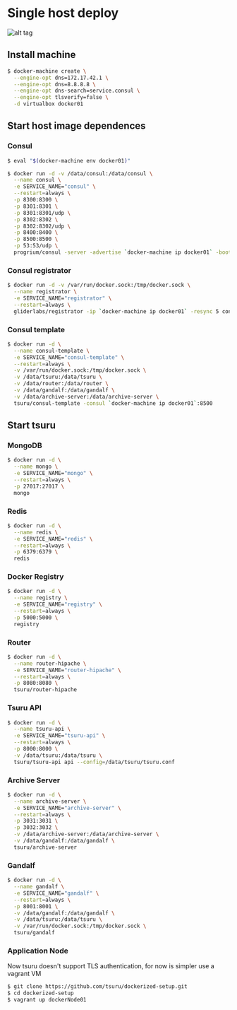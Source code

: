 # Single host deploy

![alt tag](https://docs.google.com/drawings/d/1H2trUJi8FgIMM6NT9orFjv8NEZlTFEWQrCcK48OTLvc/pub?w=1440&amp;h=1080)

## Install machine
  ```bash
  $ docker-machine create \
    --engine-opt dns=172.17.42.1 \
    --engine-opt dns=8.8.8.8 \
    --engine-opt dns-search=service.consul \
    --engine-opt tlsverify=false \
    -d virtualbox docker01
  ```

## Start host image dependences

### Consul

  ```bash
  $ eval "$(docker-machine env docker01)"

  $ docker run -d -v /data/consul:/data/consul \
    --name consul \
    -e SERVICE_NAME="consul" \
    --restart=always \
    -p 8300:8300 \
    -p 8301:8301 \
    -p 8301:8301/udp \
    -p 8302:8302 \
    -p 8302:8302/udp \
    -p 8400:8400 \
    -p 8500:8500 \
    -p 53:53/udp \
    progrium/consul -server -advertise `docker-machine ip docker01` -bootstrap
  ```
### Consul registrator  

  ```bash
  $ docker run -d -v /var/run/docker.sock:/tmp/docker.sock \
    --name registrator \
    -e SERVICE_NAME="registrator" \
    --restart=always \
    gliderlabs/registrator -ip `docker-machine ip docker01` -resync 5 consul://`docker-machine ip docker01`:8500
  ```

### Consul template
  ```bash
  $ docker run -d \
    --name consul-template \
    -e SERVICE_NAME="consul-template" \
    --restart=always \
    -v /var/run/docker.sock:/tmp/docker.sock \
    -v /data/tsuru:/data/tsuru \
    -v /data/router:/data/router \
    -v /data/gandalf:/data/gandalf \
    -v /data/archive-server:/data/archive-server \
    tsuru/consul-template -consul `docker-machine ip docker01`:8500
  ```

## Start tsuru

### MongoDB
  ```bash
  $ docker run -d \
    --name mongo \
    -e SERVICE_NAME="mongo" \
    --restart=always \
    -p 27017:27017 \
    mongo
  ```
### Redis
  ```bash
  $ docker run -d \
    --name redis \
    -e SERVICE_NAME="redis" \
    --restart=always \
    -p 6379:6379 \
    redis
  ```
### Docker Registry
  ```bash
  $ docker run -d \
    --name registry \
    -e SERVICE_NAME="registry" \
    --restart=always \
    -p 5000:5000 \
    registry
  ```
### Router
  ```bash
  $ docker run -d \
    --name router-hipache \
    -e SERVICE_NAME="router-hipache" \
    --restart=always \
    -p 8080:8080 \
    tsuru/router-hipache
  ```
### Tsuru API
  ```bash
  $ docker run -d \
    --name tsuru-api \
    -e SERVICE_NAME="tsuru-api" \
    --restart=always \
    -p 8000:8000 \
    -v /data/tsuru:/data/tsuru \
    tsuru/tsuru-api api --config=/data/tsuru/tsuru.conf
  ```
### Archive Server
  ```bash
  $ docker run -d \
    --name archive-server \
    -e SERVICE_NAME="archive-server" \
    --restart=always \
    -p 3031:3031 \
    -p 3032:3032 \
    -v /data/archive-server:/data/archive-server \
    -v /data/gandalf:/data/gandalf \
    tsuru/archive-server
  ```
### Gandalf
  ```bash
  $ docker run -d \
    --name gandalf \
    -e SERVICE_NAME="gandalf" \
    --restart=always \
    -p 8001:8001 \
    -v /data/gandalf:/data/gandalf \
    -v /data/tsuru:/data/tsuru \
    -v /var/run/docker.sock:/tmp/docker.sock \
    tsuru/gandalf
  ```
### Application Node

  Now tsuru doesn't support TLS authentication, for now is simpler use a vagrant VM

  ```bash
  $ git clone https://github.com/tsuru/dockerized-setup.git
  $ cd dockerized-setup
  $ vagrant up dockerNode01
  ```

